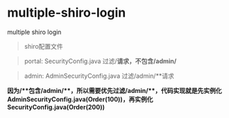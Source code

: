 # multiple-shiro-login

multiple shiro login

> shiro配置文件

> portal: SecurityConfig.java 过滤/**请求，不包含/admin/**

> admin: AdminSecurityConfig.java  过滤/admin/**请求


**因为/\*\*包含/admin/\*\*，所以需要优先过滤/admin/\*\*，代码实现就是先实例化AdminSecurityConfig.java(Order(100))，再实例化SecurityConfig.java(Order(200))**
